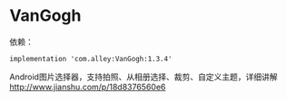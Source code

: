 # VanGogh

依赖：
```
implementation 'com.alley:VanGogh:1.3.4'
```

Android图片选择器，支持拍照、从相册选择、裁剪、自定义主题，详细讲解<http://www.jianshu.com/p/18d8376560e6>
